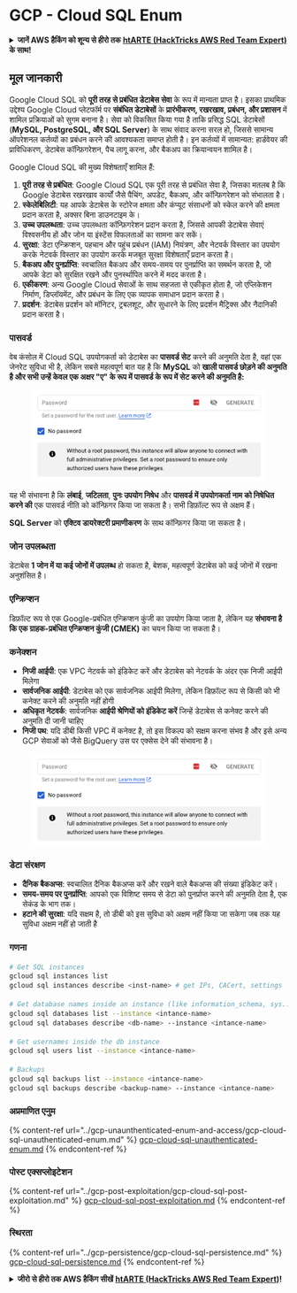 # GCP - Cloud SQL Enum

<details>

<summary><strong>जानें AWS हैकिंग को शून्य से हीरो तक</strong> <a href="https://training.hacktricks.xyz/courses/arte"><strong>htARTE (HackTricks AWS Red Team Expert)</strong></a><strong> के साथ!</strong></summary>

HackTricks का समर्थन करने के अन्य तरीके:

* यदि आप अपनी **कंपनी का विज्ञापन HackTricks में देखना चाहते हैं** या **HackTricks को PDF में डाउनलोड करना चाहते हैं** तो [**सब्सक्रिप्शन प्लान्स देखें**](https://github.com/sponsors/carlospolop)!
* [**आधिकारिक PEASS और HackTricks स्वैग**](https://peass.creator-spring.com) प्राप्त करें
* [**The PEASS Family**](https://opensea.io/collection/the-peass-family) की खोज करें, हमारा विशेष [**NFTs**](https://opensea.io/collection/the-peass-family) संग्रह
* **शामिल हों** 💬 [**डिस्कॉर्ड समूह**](https://discord.gg/hRep4RUj7f) या [**टेलीग्राम समूह**](https://t.me/peass) या **मुझे** ट्विटर पर **फॉलो** करें 🐦 [**@carlospolopm**](https://twitter.com/carlospolopm)**.**
* **अपने हैकिंग ट्रिक्स साझा करें, HackTricks** में PR जमा करके और [**HackTricks Cloud**](https://github.com/carlospolop/hacktricks-cloud) में

*
*
* github repos.

</details>

## मूल जानकारी

Google Cloud SQL को **पूरी तरह से प्रबंधित डेटाबेस सेवा** के रूप में मान्यता प्राप्त है। इसका प्राथमिक उद्देश्य Google Cloud प्लेटफॉर्म पर **संबंधित डेटाबेसों** के **प्रारंभीकरण, रखरखाव, प्रबंधन, और प्रशासन** में शामिल प्रक्रियाओं को सुगम बनाना है। सेवा को विकसित किया गया है ताकि प्रसिद्ध SQL डेटाबेसों (**MySQL, PostgreSQL, और SQL Server**) के साथ संवाद करना सरल हो, जिससे सामान्य ऑपरेशनल कर्तव्यों का प्रबंधन करने की आवश्यकता समाप्त होती है। इन कर्तव्यों में सामान्यत: हार्डवेयर की प्राविधिकरण, डेटाबेस कॉन्फ़िगरेशन, पैच लागू करना, और बैकअप का क्रियान्वयन शामिल है।

Google Cloud SQL की मुख्य विशेषताएँ शामिल हैं:

1. **पूरी तरह से प्रबंधित**: Google Cloud SQL एक पूरी तरह से प्रबंधित सेवा है, जिसका मतलब है कि Google डेटाबेस रखरखाव कार्यों जैसे पैचिंग, अपडेट, बैकअप, और कॉन्फ़िगरेशन को संभालता है।
2. **स्केलेबिलिटी**: यह आपके डेटाबेस के स्टोरेज क्षमता और कंप्यूट संसाधनों को स्केल करने की क्षमता प्रदान करता है, अक्सर बिना डाउनटाइम के।
3. **उच्च उपलब्धता**: उच्च उपलब्धता कॉन्फ़िगरेशन प्रदान करता है, जिससे आपकी डेटाबेस सेवाएं विश्वसनीय हों और जोन या इंस्टेंस विफलताओं का सामना कर सकें।
4. **सुरक्षा**: डेटा एन्क्रिप्शन, पहचान और पहुंच प्रबंधन (IAM) नियंत्रण, और नेटवर्क विस्तार का उपयोग करके नेटवर्क विस्तार का उपयोग करके मजबूत सुरक्षा विशेषताएँ प्रदान करता है।
5. **बैकअप और पुनर्प्राप्ति**: स्वचालित बैकअप और समय-समय पर पुनर्प्राप्ति का समर्थन करता है, जो आपके डेटा को सुरक्षित रखने और पुनर्स्थापित करने में मदद करता है।
6. **एकीकरण**: अन्य Google Cloud सेवाओं के साथ सहजता से एकीकृत होता है, जो एप्लिकेशन निर्माण, डिप्लॉयमेंट, और प्रबंधन के लिए एक व्यापक समाधान प्रदान करता है।
7. **प्रदर्शन**: डेटाबेस प्रदर्शन को मॉनिटर, ट्रबलशूट, और सुधारने के लिए प्रदर्शन मैट्रिक्स और नैदानिकी प्रदान करता है।

### पासवर्ड

वेब कंसोल में Cloud SQL उपयोगकर्ता को डेटाबेस का **पासवर्ड सेट** करने की अनुमति देता है, वहां एक जेनरेट सुविधा भी है, लेकिन सबसे महत्वपूर्ण बात यह है कि **MySQL** को **खाली पासवर्ड छोड़ने की अनुमति है और सभी उन्हें केवल एक अक्षर "ए" के रूप में पासवर्ड के रूप में सेट करने की अनुमति है:**

<figure><img src="../../../.gitbook/assets/image (1) (1) (1) (1) (1) (1) (1) (1).png" alt=""><figcaption></figcaption></figure>

यह भी संभावना है कि **लंबाई**, **जटिलता**, **पुनः उपयोग निषेध** और **पासवर्ड में उपयोगकर्ता नाम को निषेधित करने की** एक पासवर्ड नीति को कॉन्फ़िगर किया जा सकता है। सभी डिफ़ॉल्ट रूप से अक्षम हैं।

**SQL Server** को **एक्टिव डायरेक्टरी प्रमाणीकरण** के साथ कॉन्फ़िगर किया जा सकता है।

### जोन उपलब्धता

डेटाबेस **1 जोन में या कई जोनों में उपलब्ध** हो सकता है, बेशक, महत्वपूर्ण डेटाबेस को कई जोनों में रखना अनुशंसित है।

### एन्क्रिप्शन

डिफ़ॉल्ट रूप से एक Google-प्रबंधित एन्क्रिप्शन कुंजी का उपयोग किया जाता है, लेकिन यह **संभावना है कि एक ग्राहक-प्रबंधित एन्क्रिप्शन कुंजी (CMEK)** का चयन किया जा सकता है।

### कनेक्शन

* **निजी आईपी**: एक VPC नेटवर्क को इंडिकेट करें और डेटाबेस को नेटवर्क के अंदर एक निजी आईपी मिलेगा
* **सार्वजनिक आईपी**: डेटाबेस को एक सार्वजनिक आईपी मिलेगा, लेकिन डिफ़ॉल्ट रूप से किसी को भी कनेक्ट करने की अनुमति नहीं होगी
* **अधिकृत नेटवर्क**: सार्वजनिक **आईपी श्रेणियों को इंडिकेट करें** जिन्हें डेटाबेस से कनेक्ट करने की अनुमति दी जानी चाहिए
* **निजी पथ**: यदि डीबी किसी VPC में कनेक्ट है, तो इस विकल्प को सक्षम करना संभव है और इसे अन्य GCP सेवाओं को जैसे BigQuery उस पर एक्सेस देने की संभावना है।

<figure><img src="../../../.gitbook/assets/image (1) (1) (1) (1) (1) (1) (1) (1).png" alt=""><figcaption></figcaption></figure>

### डेटा संरक्षण

* **दैनिक बैकअप्स**: स्वचालित दैनिक बैकअप्स करें और रखने वाले बैकअप्स की संख्या इंडिकेट करें।
* **समय-समय पर पुनर्प्राप्ति**: आपको एक विशिष्ट समय से डेटा को पुनर्प्राप्त करने की अनुमति देता है, एक सेकंड के भाग तक।
* **हटाने की सुरक्षा**: यदि सक्षम है, तो डीबी को इस सुविधा को अक्षम नहीं किया जा सकेगा जब तक यह सुविधा अक्षम नहीं हो जाती है

### गणना
```bash
# Get SQL instances
gcloud sql instances list
gcloud sql instances describe <inst-name> # get IPs, CACert, settings

# Get database names inside an instance (like information_schema, sys...)
gcloud sql databases list --instance <intance-name>
gcloud sql databases describe <db-name> --instance <intance-name>

# Get usernames inside the db instance
gcloud sql users list --instance <intance-name>

# Backups
gcloud sql backups list --instance <intance-name>
gcloud sql backups describe <backup-name> --instance <intance-name>
```
### अप्रमाणित एनुम

{% content-ref url="../gcp-unaunthenticated-enum-and-access/gcp-cloud-sql-unauthenticated-enum.md" %}
[gcp-cloud-sql-unauthenticated-enum.md](../gcp-unaunthenticated-enum-and-access/gcp-cloud-sql-unauthenticated-enum.md)
{% endcontent-ref %}

### पोस्ट एक्सप्लोइटेशन

{% content-ref url="../gcp-post-exploitation/gcp-cloud-sql-post-exploitation.md" %}
[gcp-cloud-sql-post-exploitation.md](../gcp-post-exploitation/gcp-cloud-sql-post-exploitation.md)
{% endcontent-ref %}

### स्थिरता

{% content-ref url="../gcp-persistence/gcp-cloud-sql-persistence.md" %}
[gcp-cloud-sql-persistence.md](../gcp-persistence/gcp-cloud-sql-persistence.md)
{% endcontent-ref %}

<details>

<summary><strong>जीरो से हीरो तक AWS हैकिंग सीखें</strong> <a href="https://training.hacktricks.xyz/courses/arte"><strong>htARTE (HackTricks AWS Red Team Expert)</strong></a><strong>!</strong></summary>

HackTricks का समर्थन करने के अन्य तरीके:

* यदि आप चाहते हैं कि आपकी **कंपनी HackTricks में विज्ञापित हो** या **HackTricks को PDF में डाउनलोड करें** तो [**सब्सक्रिप्शन प्लान्स**](https://github.com/sponsors/carlospolop) देखें!
* [**आधिकारिक PEASS और HackTricks स्वैग**](https://peass.creator-spring.com) प्राप्त करें
* हमारे विशेष [**NFTs**](https://opensea.io/collection/the-peass-family) कलेक्शन, [**The PEASS Family**](https://opensea.io/collection/the-peass-family) खोजें
* **शामिल हों** 💬 [**डिस्कॉर्ड समूह**](https://discord.gg/hRep4RUj7f) या [**टेलीग्राम समूह**](https://t.me/peass) या **मुझे** ट्विटर पर **फॉलो** करें 🐦 [**@carlospolopm**](https://twitter.com/carlospolopm)**.**
* **हैकिंग ट्रिक्स साझा करें, HackTricks** और [**HackTricks Cloud**](https://github.com/carlospolop/hacktricks-cloud) github repos में PRs सबमिट करके।

</details>
